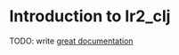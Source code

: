 # Introduction to lr2_clj

TODO: write [great documentation](http://jacobian.org/writing/what-to-write/)

